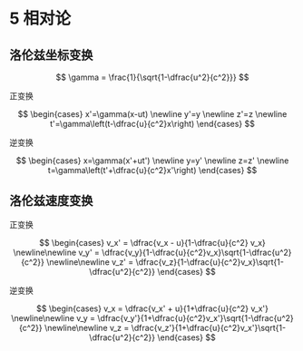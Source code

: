 # 5 相对论

## 洛伦兹坐标变换

$$
\gamma = \frac{1}{\sqrt{1-\dfrac{u^2}{c^2}}}
$$

正变换

$$
\begin{cases}
x'=\gamma(x-ut) \newline
y'=y \newline
z'=z \newline
t'=\gamma\left(t-\dfrac{u}{c^2}x\right)
\end{cases}
$$

逆变换

$$
\begin{cases}
x=\gamma(x'+ut') \newline
y=y' \newline
z=z' \newline
t=\gamma\left(t'+\dfrac{u}{c^2}x'\right)
\end{cases}
$$


## 洛伦兹速度变换

正变换

$$
\begin{cases}
v_x' = \dfrac{v_x - u}{1-\dfrac{u}{c^2} v_x} \newline\newline
v_y' = \dfrac{v_y}{1-\dfrac{u}{c^2}v_x}\sqrt{1-\dfrac{u^2}{c^2}} \newline\newline
v_z' = \dfrac{v_z}{1-\dfrac{u}{c^2}v_x}\sqrt{1-\dfrac{u^2}{c^2}}
\end{cases}
$$

逆变换

$$
\begin{cases}
v_x = \dfrac{v_x' + u}{1+\dfrac{u}{c^2} v_x'} \newline\newline
v_y = \dfrac{v_y'}{1+\dfrac{u}{c^2}v_x'}\sqrt{1-\dfrac{u^2}{c^2}} \newline\newline
v_z = \dfrac{v_z'}{1+\dfrac{u}{c^2}v_x'}\sqrt{1-\dfrac{u^2}{c^2}}
\end{cases}
$$

## 